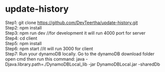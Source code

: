 # update-history

Step1: git clone https://github.com/DevTeertha/update-history.git
<br/>
Step2: npm install
<br/>
Step3: npm run dev //for development it will run 4000 port for server
<br/>
Step4: cd client
<br/>
Step5: npm install
<br/>
Step6: npm start //it will run 3000 for client
<br/>
Step7: Run your dynamoDB locally. Go to the dynamoDB download folder open cmd then run this command: java -Djava.library.path=./DynamoDBLocal_lib -jar DynamoDBLocal.jar -sharedDb